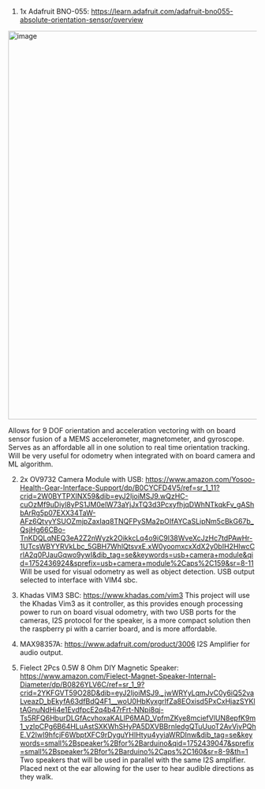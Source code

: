 1. 1x Adafruit BNO-055: https://learn.adafruit.com/adafruit-bno055-absolute-orientation-sensor/overview
<img width="1024" height="788" alt="image" src="https://github.com/user-attachments/assets/a4cd592a-0b53-46ad-b18a-3cb61c00ac1a" />

Allows for 9 DOF orientation and acceleration vectoring with on board sensor fusion of a MEMS accelerometer, magnetometer, and gyroscope. Serves as an affordable all in one solution to real time orientation tracking. Will be very useful for odometry when integrated with on board camera and ML algorithm.

2. 2x OV9732 Camera Module with USB: https://www.amazon.com/Yosoo-Health-Gear-Interface-Support/dp/B0CYCFD4V5/ref=sr_1_11?crid=2W0BYTPXINX59&dib=eyJ2IjoiMSJ9.wQzHC-cuOzMf9uDiyl8yPS1JM0elW73aYjJxTQ3d3PcxyfhjqDWhNTkqkFv_gAShbArRg5p07EXX34TaW-AFz6QtvyYSUOZmjpZaxIaq8TNQFPySMa2pOIfAYCaSLipNm5cBkG67b_QsjHg66CBo-TnKDQLqNEQ3eA2Z2nWyzk2OikkcLq4o9iC9l38WveXcJzHc7tdPAwHr-1UTcsWBYYRVkLbc_5GBH7WhlQtsvxE.xW0yoomxcxXdX2y0bIH2HlwcCrlA2q0PJauGqwo9ywI&dib_tag=se&keywords=usb+camera+module&qid=1752436924&sprefix=usb+camera+module%2Caps%2C159&sr=8-11
  Will be used for visual odometry as well as object detection. USB output selected to interface with VIM4 sbc.

3. Khadas VIM3 SBC: https://www.khadas.com/vim3
  This project will use the Khadas Vim3 as it controller, as this provides enough processing power to run on board visual odometry, with two USB ports for the cameras, I2S protocol for the speaker, is a more compact solution then the raspberry pi with a carrier board, and is more affordable.

4. MAX98357A: https://www.adafruit.com/product/3006
  I2S Amplifier for audio output.

5. Fielect 2Pcs 0.5W 8 Ohm DIY Magnetic Speaker: https://www.amazon.com/Fielect-Magnet-Speaker-Internal-Diameter/dp/B0826YLV6C/ref=sr_1_9?crid=2YKFGVT59O28D&dib=eyJ2IjoiMSJ9._jwWRYyLqmJvC0y6iQ52vaLveazD_bEkyfA63dfBdQ4F1__woU0HbKyxgrIfZa8EOxisd5PxCxHjazSYKltAGnuNdHi4e1EvdfpcE2q4b47rFrt-NNpi8qj-Ts5RFQ6HburDLGfAcvhoxaKALlP6MAD_VpfmZKye8mciefVlUN8epfK9m1_vzIpCPg6B64HLuAstSXKWhSHyPA5DXVBBrnledgQTuUuoT2AvVjvPQhE.V2IwI9hfcjF6WbptXFC9rDyguYHIHtyu4yyiaWRDInw&dib_tag=se&keywords=small%2Bspeaker%2Bfor%2Barduino&qid=1752439047&sprefix=small%2Bspeaker%2Bfor%2Barduino%2Caps%2C160&sr=8-9&th=1
  Two speakers that will be used in parallel with the same I2S amplifier. Placed next ot the ear allowing for the user to hear audible directions as they walk.
